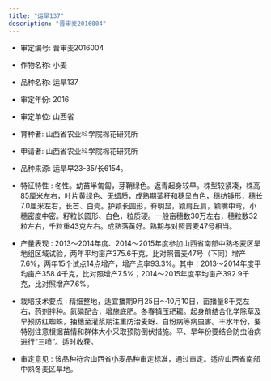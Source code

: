 ```yaml
---
title: "运旱137"
description: "晋审麦2016004"
---
```

* 审定编号:  晋审麦2016004

*  作物名称:  小麦

*  品种名称:  运旱137

*  审定年份:  2016

*  审定单位:  山西省

* 育种者:  山西省农业科学院棉花研究所

*  申请者:  山西省农业科学院棉花研究所

*  品种来源:  运旱早23-35/长6154。

*  特征特性 : 
冬性。幼苗半匍匐，芽鞘绿色。返青起身较早。株型较紧凑，株高85厘米左右，叶片黄绿色、无蜡质，成熟期茎秆和穗呈白色，穗纺锤形，穗长7.0厘米左右，长芒、白壳。护颖长圆形，脊明显，颖肩丘肩，颖嘴中弯，小穗密度中密。籽粒长圆形、白色，粒质硬。一般亩穗数30万左右，穗粒数32粒左右，千粒重43克左右。成熟落黄好。熟期与对照晋麦47号相当。
 
*  产量表现 : 
2013～2014年度、2014～2015年度参加山西省南部中熟冬麦区旱地组区域试验，两年平均亩产375.6千克，比对照晋麦47号（下同）增产7.6%，两年15个试点14点增产，增产点率93.3%。其中：2013～2014年度平均亩产358.4千克，比对照增产7.5%；2014～2015年度平均亩产392.9千克，比对照增产7.6%。

*  栽培技术要点 : 
精细整地，适宜播期9月25日～10月10日，亩播量8千克左右，药剂拌种。氮磷配合，增施底肥。冬春镇压耙耱。起身前结合化学除草及早预防红蜘蛛，抽穗至灌浆期注重防治麦蚜、白粉病等病虫害。丰水年份，要特别注意根据苗情和群体大小采取预防倒伏措施。平、旱年份要结合防虫治病进行“三喷”。适时收获。

*  审定意见 : 
该品种符合山西省小麦品种审定标准，通过审定。适应山西省南部中熟冬麦区旱地。

